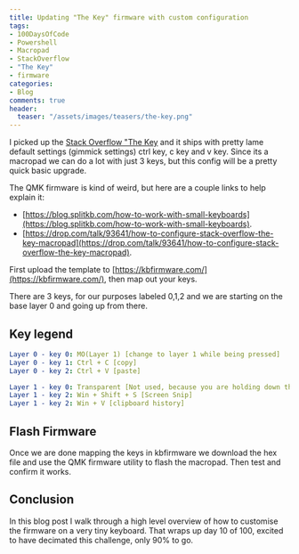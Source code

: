 ```yaml
---
title: Updating "The Key" firmware with custom configuration
tags:
- 100DaysOfCode
- Powershell
- Macropad
- StackOverflow
- "The Key"
- firmware
categories:
- Blog
comments: true
header:
  teaser: "/assets/images/teasers/the-key.png"
---
```


I picked up the [Stack Overflow "The Key](https://stackoverflow.blog/2021/03/31/the-key-copy-paste/) and it ships with pretty lame default settings (gimmick settings) ctrl key, c key and v key.  Since its a macropad we can do a lot with just 3 keys, but this config will be a pretty quick basic upgrade.

The QMK firmware is kind of weird, but here are a couple links to help explain it:

* [https://blog.splitkb.com/how-to-work-with-small-keyboards](https://blog.splitkb.com/how-to-work-with-small-keyboards).  
* [https://drop.com/talk/93641/how-to-configure-stack-overflow-the-key-macropad](https://drop.com/talk/93641/how-to-configure-stack-overflow-the-key-macropad).

First upload the template to [https://kbfirmware.com/](https://kbfirmware.com/), then map out your keys.  

There are 3 keys, for our purposes labeled 0,1,2 and we are starting on the base layer 0 and going up from there.

## Key legend

```yaml
Layer 0 - key 0: MO(Layer 1) [change to layer 1 while being pressed]
Layer 0 - key 1: Ctrl + C [copy]
Layer 0 - key 2: Ctrl + V [paste]

Layer 1 - key 0: Transparent [Not used, because you are holding down this key to get to this layer]
Layer 1 - key 2: Win + Shift + S [Screen Snip]
Layer 1 - key 2: Win + V [clipboard history]
```

## Flash Firmware

Once we are done mapping the keys in kbfirmware we download the hex file and use the QMK firmware utility to flash the macropad.  Then test and confirm it works.  

## Conclusion

In this blog post I walk through a high level overview of how to customise the firmware on a very tiny keyboard.  That wraps up day 10 of 100, excited to have decimated this challenge, only 90% to go.